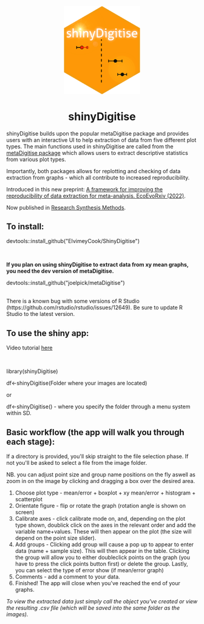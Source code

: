 <p align="center">
  <img src="https://github.com/EIvimeyCook/shinyDigitise/blob/master/inst/shinyDigitise/www/img/shinyDigitise.png" width = "200"/>
</p>

<div align="center">
 <h1>shinyDigitise</h1>
</div>

shinyDigitise builds upon the popular metaDigitise package and provides users with an interactive UI to help extraction of data from five different plot types.
The main functions used in shinyDigitise are called from the [metaDigitise package](https://besjournals.onlinelibrary.wiley.com/doi/10.1111/2041-210X.13118) which allows users to extract descriptive statistics from various plot types. 

Importantly, both packages allows for replotting and checking of data extraction from graphs - which all contribute to increased reproducibility. 

Introduced in this new preprint: [A framework for improving the reproducibility of data extraction for meta-analysis. EcoEvoRxiv (2022)](https://ecoevorxiv.org/repository/view/4814/).

Now published in [Research Synthesis Methods](https://onlinelibrary.wiley.com/doi/full/10.1002/jrsm.1663).

## To install:

devtools::install_github("EIvimeyCook/ShinyDigitise")

<br>

**If you plan on using shinyDigitise to extract data from xy mean graphs, you need the dev version of metaDigitise.**

devtools::install_github("joelpick/metaDigitise")

<br>
There is a known bug with some versions of R Studio (https://github.com/rstudio/rstudio/issues/12649). Be sure to update R Studio to the latest version.

## To use the shiny app:

Video tutorial [here](https://www.youtube.com/watch?v=b9KvRsO8SPY)

<br>

library(shinyDigitise)

df<-shinyDigitise(Folder where your images are located)

or

df<-shinyDigitise() - where you specify the folder through a menu system within SD.

## Basic workflow (the app will walk you through each stage):

If a directory is provided, you'll skip straight to the file selection phase. If not you'll be asked to select a file from the image folder. 

NB. you can adjust point size and group name positions on the fly aswell as zoom in on the image by clicking and dragging a box over the desired area.

1. Choose plot type - mean/error + boxplot + xy mean/error + histogram + scatterplot
2. Orientate figure - flip or rotate the graph (rotation angle is shown on screen)
3. Calibrate axes - click calibrate mode on, and, depending on the plot type shown, doublick click on the axes in the relevant order and add the variable name+values. These will then appear on the plot (the size will depend on the point size slider).
4. Add groups - Clicking add group will cause a pop up to appear to enter data (name + sample size). This will then appear in the table. Clicking the group will allow you to either doubleclick points on the graph (you have to press the click points button first) or delete the group. Lastly, you can select the type of error show (if mean/error graph)
5. Comments - add a comment to your data.
6. Finished! The app will close when you've reached the end of your graphs.



*To view the extracted data just simply call the object you've created or view the resulting .csv file (which will be saved into the same folder as the images).*
